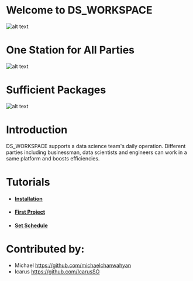 # Welcome to DS_WORKSPACE

![alt text](https://user-images.githubusercontent.com/10301755/56467295-ae3df200-644f-11e9-91f4-9f949099ff44.png)


# One Station for All Parties
![alt text](https://user-images.githubusercontent.com/10301755/56466823-7d5abe80-6449-11e9-84a6-d80ab8ef9692.png)

# Sufficient Packages
![alt text](https://user-images.githubusercontent.com/10301755/56467600-90728c00-6453-11e9-88a4-edb5f71a4815.png)

# Introduction

DS_WORKSPACE supports a data science team's daily operation. Different parties including businessman, data scientists and engineers can work in a same platform and boosts efficiencies.


# Tutorials
- #### [Installation](https://github.com/michaelchanwahyan/datalab/wiki/Installation)
- #### [First Project](https://github.com/michaelchanwahyan/datalab/wiki/First-project)
- #### [Set Schedule](https://github.com/michaelchanwahyan/datalab/wiki/Set-Schedule)


# Contributed by:

- Michael https://github.com/michaelchanwahyan
- Icarus https://github.com/IcarusSO
